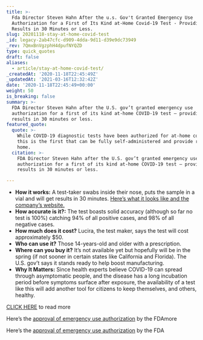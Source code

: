 ```yaml
---
title: >-
  Fda Director Steven Hahn After the u.s. Gov't Granted Emergency Use
  Authorization for a First of Its Kind at-Home Covid-19 Test - Providing
  Results in 30 Minutes or Less.
slug: 20201118-stay-at-home-covid-test
_id: legacy-2ab47cfc-d909-4dda-9d11-d39e9dc73949
_rev: 7QmxBnVgzphH4dpufNYQZD
type: quick_quotes
draft: false
aliases:
  - article/stay-at-home-covid-test/
_createdAt: '2020-11-18T22:45:49Z'
_updatedAt: '2021-03-16T12:32:42Z'
date: '2020-11-18T22:45:49+00:00'
weight: 50
is_breaking: false
summary: >-
  FDA Director Steven Hahn after the U.S. gov’t granted emergency use
  authorization for a first of its kind at-home COVID-19 test – providing
  results in 30 minutes or less.
featured_quote:
  quote: >-
    While COVID-19 diagnostic tests have been authorized for at-home collection,
    this is the first that can be fully self-administered and provide results at
    home.
  citation: >-
    FDA Director Steven Hahn after the U.S. gov’t granted emergency use
    authorization for a first of its kind at-home COVID-19 test – providing
    results in 30 minutes or less.

---
```

* **How it works:** A test-taker swabs inside their nose, puts the sample in a vial and will get results in 30 minutes. [Here’s what it looks like and the company’s website.](https://www.lucirahealth.com)
* **How accurate is it?:** The test boasts solid accuracy (although so far no test is 100%) catching 94% of all positive cases, and 98% of all negative cases.
* **How much does it cost?** Lucira, the test maker, says the test will cost approximately $50.
* **Who can use it?** Those 14-years-old and older with a prescription.
* **Where can you buy it?** It’s not available yet but hopefully will be in the spring (if not sooner in certain states like California and Florida). The U.S. gov’t says it stands ready to help boost manufacturing.
* **Why It Matters:** Since health experts believe COVID-19 can spread through asymptomatic people, and the disease has a long incubation period before symptoms surface after exposure, the availability of a test like this will add another tool for citizens to keep themselves, and others, healthy.

[CLICK HERE](https://www.politico.com/news/2020/11/17/fda-authorizes-first-at-home-coronavirus-test-437295) to read more

Here’s the [approval of emergency use authorization](https://www.fda.gov/media/143810/download) by the FDAmore

Here’s the [approval of emergency use authorization](https://www.fda.gov/media/143810/download) by the FDA